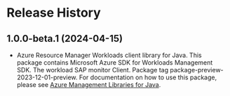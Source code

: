 # Release History

## 1.0.0-beta.1 (2024-04-15)

- Azure Resource Manager Workloads client library for Java. This package contains Microsoft Azure SDK for Workloads Management SDK. The workload SAP monitor Client. Package tag package-preview-2023-12-01-preview. For documentation on how to use this package, please see [Azure Management Libraries for Java](https://aka.ms/azsdk/java/mgmt).
